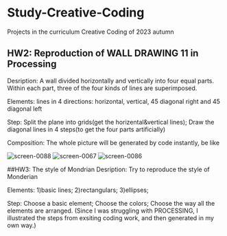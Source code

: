 # Study-Creative-Coding
Projects in the curriculum Creative Coding of 2023 autumn

## HW2: Reproduction of WALL DRAWING 11 in Processing ##
  Desription: A wall divided horizontally and vertically into four equal parts. Within each part, three of the four kinds of lines are superimposed.

  Elements: lines in 4 directions: horizontal, vertical, 45 diagonal right and 45 diagonal left
  
  Step: Split the plane into grids(get the horizental&vertical lines);
        Draw the diagonal lines in 4 steps(to get the four parts artificially)
        
 Composition: The whole picture will be generated by code instantly, be like 
 
![screen-0088](https://user-images.githubusercontent.com/113407948/193443920-6986026d-2b34-4c02-8edf-4dec84322285.jpg)
![screen-0067](https://user-images.githubusercontent.com/113407948/193443924-54258f36-be96-404f-9a83-e11a239454af.jpg)
![screen-0086](https://user-images.githubusercontent.com/113407948/193443925-a88e1fea-947a-4889-a41b-8650a8657e35.jpg)

##HW3: The style of Mondrian
  Desription: Try to reproduce the style of Monderian
  
  Elements: 1)basic lines; 2)rectangulars; 3)ellipses;
  
  Step: Choose a basic element;
        Choose the colors;
        Choose the way all the elements are arranged.
        (Since I was struggling with PROCESSING, I illustrated the steps from exsiting coding work, and then generated in my own way.)
        
